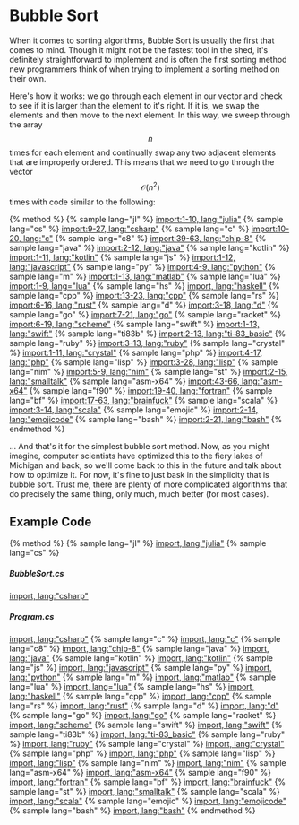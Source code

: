 # Bubble Sort
When it comes to sorting algorithms, Bubble Sort is usually the first that comes to mind.
Though it might not be the fastest tool in the shed, it's definitely straightforward to implement and is often the first sorting method new programmers think of when trying to implement a sorting method on their own.

Here's how it works: we go through each element in our vector and check to see if it is larger than the element to it's right.
If it is, we swap the elements and then move to the next element.
In this way, we sweep through the array $$n$$ times for each element and continually swap any two adjacent elements that are improperly ordered.
This means that we need to go through the vector $$\mathcal{O}(n^2)$$ times with code similar to the following:

{% method %}
{% sample lang="jl" %}
[import:1-10, lang:"julia"](code/julia/bubble.jl)
{% sample lang="cs" %}
[import:9-27, lang:"csharp"](code/csharp/BubbleSort.cs)
{% sample lang="c" %}
[import:10-20, lang:"c"](code/c/bubble_sort.c)
{% sample lang="c8" %}
[import:39-63, lang:"chip-8"](code/chip8/bubblesort.c8)
{% sample lang="java" %}
[import:2-12, lang:"java"](code/java/bubble.java)
{% sample lang="kotlin" %}
[import:1-11, lang:"kotlin"](code/kotlin/BubbleSort.kt)
{% sample lang="js" %}
[import:1-12, lang:"javascript"](code/javascript/bubble.js)
{% sample lang="py" %}
[import:4-9, lang:"python"](code/python/bubblesort.py)
{% sample lang="m" %}
[import:1-13, lang:"matlab"](code/matlab/bubblesort.m)
{% sample lang="lua" %}
[import:1-9, lang="lua"](code/lua/bubble_sort.lua)
{% sample lang="hs" %}
[import, lang:"haskell"](code/haskell/bubbleSort.hs)
{% sample lang="cpp" %}
[import:13-23, lang:"cpp"](code/c++/bubblesort.cpp)
{% sample lang="rs" %}
[import:6-16, lang:"rust"](code/rust/bubble_sort.rs)
{% sample lang="d" %}
[import:3-18, lang:"d"](code/d/bubble_sort.d)
{% sample lang="go" %}
[import:7-21, lang:"go"](code/go/bubbleSort.go)
{% sample lang="racket" %}
[import:6-19, lang:"scheme"](code/racket/bubbleSort.rkt)
{% sample lang="swift" %}
[import:1-13, lang:"swift"](code/swift/bubblesort.swift)
{% sample lang="ti83b" %}
[import:2-13, lang:"ti-83_basic"](code/ti83basic/BUBLSORT.txt)
{% sample lang="ruby" %}
[import:3-13, lang:"ruby"](code/ruby/bubble.rb)
{% sample lang="crystal" %}
[import:1-11, lang:"crystal"](code/crystal/bubble.cr)
{% sample lang="php" %}
[import:4-17, lang:"php"](code/php/bubble_sort.php)
{% sample lang="lisp" %}
[import:3-28, lang:"lisp"](code/clisp/bubble_sort.lisp)
{% sample lang="nim" %}
[import:5-9, lang:"nim"](code/nim/bubble_sort.nim)
{% sample lang="st" %}
[import:2-15, lang:"smalltalk"](code/smalltalk/bubble.st)
{% sample lang="asm-x64" %}
[import:43-66, lang:"asm-x64"](code/asm-x64/bubble_sort.s)
{% sample lang="f90" %}
[import:19-40, lang:"fortran"](code/fortran/bubble.f90)
{% sample lang="bf" %}
[import:17-63, lang:"brainfuck"](code/brainfuck/bubblesort.bf)
{% sample lang="scala" %}
[import:3-14, lang:"scala"](code/scala/bubble_sort.scala)
{% sample lang="emojic" %}
[import:2-14, lang:"emojicode"](code/emojicode/bubble_sort.emojic)
{% sample lang="bash" %}
[import:2-21, lang:"bash"](code/bash/bubble_sort.bash)
{% endmethod %}

... And that's it for the simplest bubble sort method.
Now, as you might imagine, computer scientists have optimized this to the fiery lakes of Michigan and back, so we'll come back to this in the future and talk about how to optimize it.
For now, it's fine to just bask in the simplicity that is bubble sort.
Trust me, there are plenty of more complicated algorithms that do precisely the same thing, only much, much better (for most cases).

## Example Code

{% method %}
{% sample lang="jl" %}
[import, lang:"julia"](code/julia/bubble.jl)
{% sample lang="cs" %}
##### BubbleSort.cs
[import, lang:"csharp"](code/csharp/BubbleSort.cs)
##### Program.cs
[import, lang:"csharp"](code/csharp/Program.cs)
{% sample lang="c" %}
[import, lang:"c"](code/c/bubble_sort.c)
{% sample lang="c8" %}
[import, lang:"chip-8"](code/chip8/bubblesort.c8)
{% sample lang="java" %}
[import, lang:"java"](code/java/bubble.java)
{% sample lang="kotlin" %}
[import, lang:"kotlin"](code/kotlin/BubbleSort.kt)
{% sample lang="js" %}
[import, lang:"javascript"](code/javascript/bubble.js)
{% sample lang="py" %}
[import, lang:"python"](code/python/bubblesort.py)
{% sample lang="m" %}
[import, lang:"matlab"](code/matlab/bubblesort.m)
{% sample lang="lua" %}
[import, lang="lua"](code/lua/bubble_sort.lua)
{% sample lang="hs" %}
[import, lang:"haskell"](code/haskell/bubbleSort.hs)
{% sample lang="cpp" %}
[import, lang:"cpp"](code/c++/bubblesort.cpp)
{% sample lang="rs" %}
[import, lang:"rust"](code/rust/bubble_sort.rs)
{% sample lang="d" %}
[import, lang:"d"](code/d/bubble_sort.d)
{% sample lang="go" %}
[import, lang:"go"](code/go/bubbleSort.go)
{% sample lang="racket" %}
[import, lang:"scheme"](code/racket/bubbleSort.rkt)
{% sample lang="swift" %}
[import, lang:"swift"](code/swift/bubblesort.swift)
{% sample lang="ti83b" %}
[import, lang:"ti-83_basic"](code/ti83basic/BUBLSORT.txt)
{% sample lang="ruby" %}
[import, lang:"ruby"](code/ruby/bubble.rb)
{% sample lang="crystal" %}
[import, lang:"crystal"](code/crystal/bubble.cr)
{% sample lang="php" %}
[import, lang:"php"](code/php/bubble_sort.php)
{% sample lang="lisp" %}
[import, lang:"lisp"](code/clisp/bubble_sort.lisp)
{% sample lang="nim" %}
[import, lang:"nim"](code/nim/bubble_sort.nim)
{% sample lang="asm-x64" %}
[import, lang:"asm-x64"](code/asm-x64/bubble_sort.s)
{% sample lang="f90" %}
[import, lang:"fortran"](code/fortran/bubble.f90)
{% sample lang="bf" %}
[import, lang:"brainfuck"](code/brainfuck/bubblesort.bf)
{% sample lang="st" %}
[import, lang:"smalltalk"](code/smalltalk/bubble.st)
{% sample lang="scala" %}
[import, lang:"scala"](code/scala/bubble_sort.scala)
{% sample lang="emojic" %}
[import, lang:"emojicode"](code/emojicode/bubble_sort.emojic)
{% sample lang="bash" %}
[import, lang:"bash"](code/bash/bubble_sort.bash)
{% endmethod %}

<script>
MathJax.Hub.Queue(["Typeset",MathJax.Hub]);
</script>
